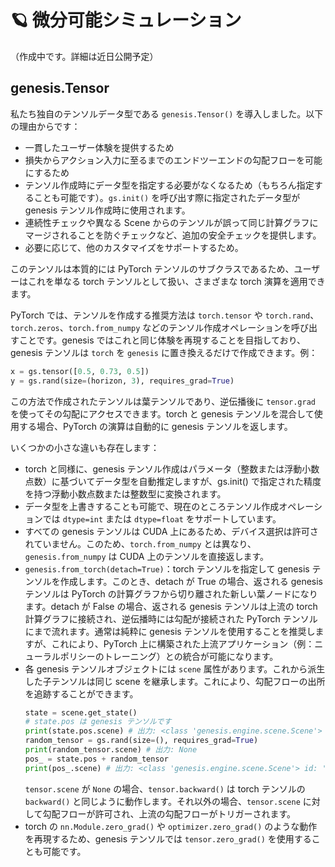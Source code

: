 # 🪐 微分可能シミュレーション

（作成中です。詳細は近日公開予定）

## genesis.Tensor
私たち独自のテンソルデータ型である `genesis.Tensor()` を導入しました。以下の理由からです：
- 一貫したユーザー体験を提供するため
- 損失からアクション入力に至るまでのエンドツーエンドの勾配フローを可能にするため
- テンソル作成時にデータ型を指定する必要がなくなるため（もちろん指定することも可能です）。`gs.init()` を呼び出す際に指定されたデータ型が genesis テンソル作成時に使用されます。
- 連続性チェックや異なる Scene からのテンソルが誤って同じ計算グラフにマージされることを防ぐチェックなど、追加の安全チェックを提供します。
- 必要に応じて、他のカスタマイズをサポートするため。

このテンソルは本質的には PyTorch テンソルのサブクラスであるため、ユーザーはこれを単なる torch テンソルとして扱い、さまざまな torch 演算を適用できます。

PyTorch では、テンソルを作成する推奨方法は `torch.tensor` や `torch.rand`、`torch.zeros`、`torch.from_numpy` などのテンソル作成オペレーションを呼び出すことです。genesis ではこれと同じ体験を再現することを目指しており、genesis テンソルは `torch` を `genesis` に置き換えるだけで作成できます。例：

```python
x = gs.tensor([0.5, 0.73, 0.5])
y = gs.rand(size=(horizon, 3), requires_grad=True)
```

この方法で作成されたテンソルは葉テンソルであり、逆伝播後に `tensor.grad` を使ってその勾配にアクセスできます。torch と genesis テンソルを混合して使用する場合、PyTorch の演算は自動的に genesis テンソルを返します。

いくつかの小さな違いも存在します：
- torch と同様に、genesis テンソル作成はパラメータ（整数または浮動小数点数）に基づいてデータ型を自動推定しますが、gs.init() で指定された精度を持つ浮動小数点数または整数型に変換されます。
- データ型を上書きすることも可能で、現在のところテンソル作成オペレーションでは `dtype=int` または `dtype=float` をサポートしています。
- すべての genesis テンソルは CUDA 上にあるため、デバイス選択は許可されていません。このため、`torch.from_numpy` とは異なり、`genesis.from_numpy` は CUDA 上のテンソルを直接返します。
- `genesis.from_torch(detach=True)`：torch テンソルを指定して genesis テンソルを作成します。このとき、detach が True の場合、返される genesis テンソルは PyTorch の計算グラフから切り離された新しい葉ノードになります。detach が False の場合、返される genesis テンソルは上流の torch 計算グラフに接続され、逆伝播時には勾配が接続された PyTorch テンソルにまで流れます。通常は純粋に genesis テンソルを使用することを推奨しますが、これにより、PyTorch 上に構築された上流アプリケーション（例：ニューラルポリシーのトレーニング）との統合が可能になります。
- 各 genesis テンソルオブジェクトには `scene` 属性があります。これから派生した子テンソルは同じ scene を継承します。これにより、勾配フローの出所を追跡することができます。
    ```python
    state = scene.get_state()
    # state.pos は genesis テンソルです
    print(state.pos.scene) # 出力: <class 'genesis.engine.scene.Scene'> id: 'e1a95be2-0947-4dcb-ad02-47b8541df0a0'
    random_tensor = gs.rand(size=(), requires_grad=True)
    print(random_tensor.scene) # 出力: None
    pos_ = state.pos + random_tensor
    print(pos_.scene) # 出力: <class 'genesis.engine.scene.Scene'> id: 'e1a95be2-0947-4dcb-ad02-47b8541df0a0'
    ```
    `tensor.scene` が `None` の場合、`tensor.backward()` は torch テンソルの `backward()` と同じように動作します。それ以外の場合、`tensor.scene` に対して勾配フローが許可され、上流の勾配フローがトリガーされます。
- torch の `nn.Module.zero_grad()` や `optimizer.zero_grad()` のような動作を再現するため、genesis テンソルでは `tensor.zero_grad()` を使用することも可能です。